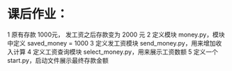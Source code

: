 # 课后作业：
1 原有存款 1000元， 发工资之后存款变为 2000 元
2 定义模块 money.py，模块中定义 saved_money = 1000
3 定义发工资模块 send_money.py，用来增加收入计算
4 定义工资查询模块 select_money.py，用来展示工资数额
5 定义一个 start.py，启动文件展示最终存款金额